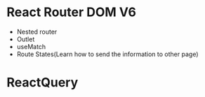 # React Router DOM V6
- Nested router
- Outlet
- useMatch
- Route States(Learn how to send the information to other page)

# ReactQuery